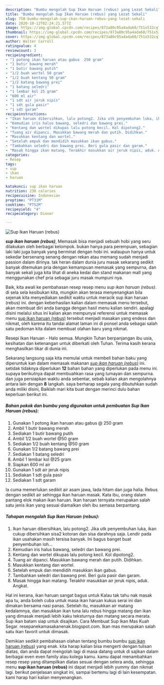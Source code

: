 ```yaml
---
description: "Bumbu mengolah Sup Ikan Haruan (rebus) yang Lezat Sekali"
title: "Bumbu mengolah Sup Ikan Haruan (rebus) yang Lezat Sekali"
slug: 758-bumbu-mengolah-sup-ikan-haruan-rebus-yang-lezat-sekali
date: 2020-10-12T02:24:21.577Z
image: https://img-global.cpcdn.com/recipes/873a80c95a4ada60/751x532cq70/sup-ikan-haruan-rebus-foto-resep-utama.jpg
thumbnail: https://img-global.cpcdn.com/recipes/873a80c95a4ada60/751x532cq70/sup-ikan-haruan-rebus-foto-resep-utama.jpg
cover: https://img-global.cpcdn.com/recipes/873a80c95a4ada60/751x532cq70/sup-ikan-haruan-rebus-foto-resep-utama.jpg
author: Walter Carroll
ratingvalue: 4
reviewcount: 3
recipeingredient:
- "1 potong ikan haruan atau gabus  250 gram"
- "1 butir bawang merah"
- "1 butir bawang putih"
- "1/2 buah wortel 50 gram"
- "1/2 buah kentang 50 gram"
- "1/2 batang bawang prei"
- "1 batang seledri"
- "1 lembar kol 25 gram"
- "600 ml air"
- "1 sdt air jeruk nipis"
- "1 sdt gula pasir"
- "1 sdt garam"
recipeinstructions:
- "Ikan haruan dibersihkan, lalu potong2. Jika utk penyembuhan luka, ikan cukup dibersihkan sisa2 kotoran dan sisa darahnya saja. Lendir pada ikan usahakan masih tersisa banyak. Ini bagus banget buat penyembuhan loh..."
- "Kemudian iris halus bawang, seledri dan bawang prei."
- "Kentang dan wortel dikupas lalu potong kecil. Kol dipotong2."
- "Tuang air dipanci. Masukkan bawang merah dan putih. Didihkan."
- "Masukkan kentang dan wortel."
- "Setelah empuk dan mendidih masukkan ikan gabus."
- "Tambahkan seledri dan bawang prei. Beri gula pasir dan garam."
- "Masak hingga ikan matang. Terakhir masukkan air jeruk nipis, aduk. Angkat."
categories:
- Resep
tags:
- sup
- ikan
- haruan

katakunci: sup ikan haruan 
nutrition: 230 calories
recipecuisine: Indonesian
preptime: "PT31M"
cooktime: "PT52M"
recipeyield: "4"
recipecategory: Dinner

---
```



![Sup Ikan Haruan (rebus)](https://img-global.cpcdn.com/recipes/873a80c95a4ada60/751x532cq70/sup-ikan-haruan-rebus-foto-resep-utama.jpg)

<b><i>sup ikan haruan (rebus)</i></b>, Memasak bisa menjadi sebuah hobi yang seru dilakukan oleh berbagai kelompok. bukan hanya para perempuan, sebagian laki laki juga banyak yang berminat dengan hobi ini. walaupun hanya untuk sekedar bersenang senang dengan rekan atau memang sudah menjadi passion dalam dirinya. tak heran dalam dunia juru masak sekarang sedikit banyak ditemukan pria dengan kemampuan memasak yang sempurna, dan banyak sekali juga kita lihat di aneka kedai dan stand makanan mall yang menggunakan chef pria sebagai juru masak mumpuni nya.

Baik, kita awali ke pembahasan resep resep menu <i>sup ikan haruan (rebus)</i>. di sela sela kesibukan kita, mungkin akan terasa menyenangkan bila sejenak kita menyediakan sedikit waktu untuk meracik sup ikan haruan (rebus) ini. dengan keberhasilan kalian dalam memasak menu tersebut, akan membuat diri anda bangga dengan hasil menu kalian sendiri. apalagi disini melalui situs ini kalian akan mempunyai referensi untuk memasak menu <u>sup ikan haruan (rebus)</u> tersebut menjadi masakan yang endess dan nikmat, oleh karena itu tandai alamat laman ini di ponsel anda sebagai salah satu pedoman kita dalam membuat olahan baru yang nikmat.

Resepi Ikan Haruan - Halo semua. Mungkin Tuhan berpanjangan ibu usia, kesihatan dan ketenangan untuk diberkati oleh Tuhan. Terima kasih kerana menghasilkan tikar di dunia ini.


Sekarang langsung saja kita memulai untuk membeli bahan baku yang diperuntuk kan dalam memasak makanan <u><i>sup ikan haruan (rebus)</i></u> ini. setidak tidaknya diperlukan <b>12</b> bahan bahan yang diperlukan pada menu ini. supaya berikutnya dapat membuahkan rasa yang lumayan dan sempurna. dan juga persiapkan waktu anda sebentar, sebab kalian akan mengolahnya antara lain dengan <b>8</b> langkah. saya berharap segala yang dibutuhkan sudah anda miliki disini, Baiklah mari kita buat dengan merinci dulu bahan keperluan berikut ini.

<!--inarticleads1-->

##### Bahan pokok dan bumbu yang digunakan untuk pembuatan Sup Ikan Haruan (rebus):

1. Gunakan 1 potong ikan haruan atau gabus @ 250 gram
1. Ambil 1 butir bawang merah
1. Sediakan 1 butir bawang putih
1. Ambil 1/2 buah wortel @50 gram
1. Sediakan 1/2 buah kentang @50 gram
1. Gunakan 1/2 batang bawang prei
1. Sediakan 1 batang seledri
1. Ambil 1 lembar kol @25 gram
1. Siapkan 600 ml air
1. Gunakan 1 sdt air jeruk nipis
1. Sediakan 1 sdt gula pasir
1. Sediakan 1 sdt garam


Ia cuma memerlukan sedikit air asam jawa, lada hitam dan juga halia. Rebus dengan sedikit air sehingga ikan haruan masak. Kata ibu, orang dalam pantang elok makan ikan haruan. Ikan haruan ternyata merupakan salah satu jenis ikan yang sesuai diamalkan oleh ibu semasa berpantang. 

<!--inarticleads2-->

##### Tahapan mengolah Sup Ikan Haruan (rebus):

1. Ikan haruan dibersihkan, lalu potong2. Jika utk penyembuhan luka, ikan cukup dibersihkan sisa2 kotoran dan sisa darahnya saja. Lendir pada ikan usahakan masih tersisa banyak. Ini bagus banget buat penyembuhan loh...
1. Kemudian iris halus bawang, seledri dan bawang prei.
1. Kentang dan wortel dikupas lalu potong kecil. Kol dipotong2.
1. Tuang air dipanci. Masukkan bawang merah dan putih. Didihkan.
1. Masukkan kentang dan wortel.
1. Setelah empuk dan mendidih masukkan ikan gabus.
1. Tambahkan seledri dan bawang prei. Beri gula pasir dan garam.
1. Masak hingga ikan matang. Terakhir masukkan air jeruk nipis, aduk. Angkat.


Hal ini kerana, ikan haruan sangat bagus untuk Kalau tak tahu nak masak apa tu, anda boleh cuba untuk masa ikan haruan kukus serai ini dan dimakan bersama nasi panas. Setelah itu, masukkan air matang kedalamnya, dan masukkan ikan tuna lalu rebus hingga matang dan ikan yang dimasak menjadi lebih kaku teksturnya dan matang secara merata. Sup ikan batam siap untuk disajikan. Cara Membuat Sup Ikan Mas Kuah Segar. resepanekamasakanenak.blogspot.com. Ikan mas merupakan salah satu ikan favorit untuk dimasak. 

Demikian sedikit pembahasan olahan tentang bumbu bumbu <u>sup ikan haruan (rebus)</u> yang enak. kita harap kalian bisa mengerti dengan tulisan diatas, dan anda dapat mengolah lagi di masa datang untuk di sajikan dalam berbagai even even family atau kolega kamu. kamu dapat menambahkan resep resep yang ditampilkan diatas sesuai dengan selera anda, sehingga menu <b>sup ikan haruan (rebus)</b> ini dapat menjadi lebih yummy dan nikmat lagi. berikut penjelasan singkat ini, sampai bertemu lagi di lain kesempatan. kami harap hari kalian menyenangkan.
